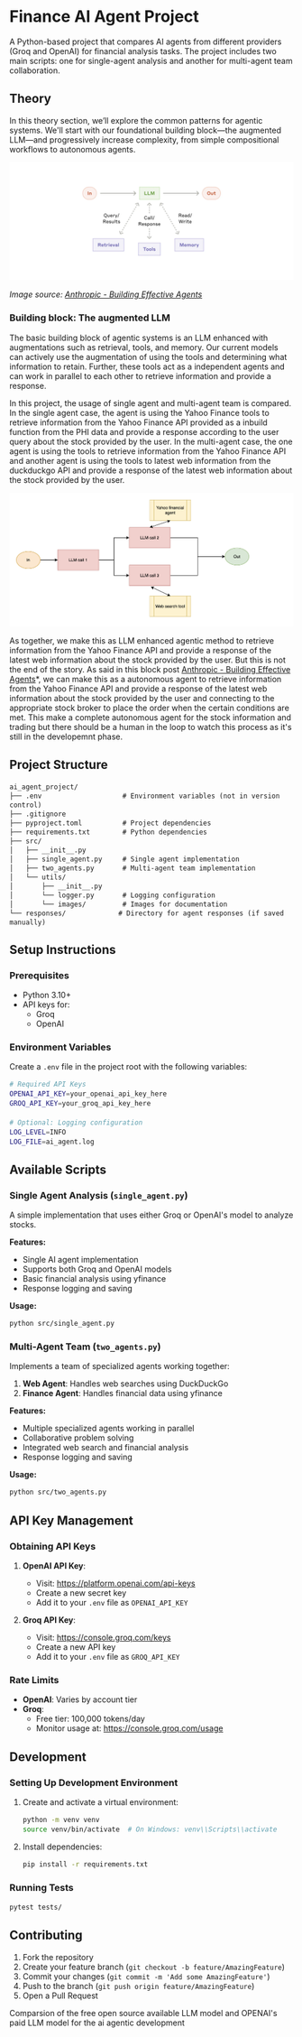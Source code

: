 # Finance AI Agent Project

A Python-based project that compares AI agents from different providers (Groq and OpenAI) for financial analysis tasks. The project includes two main scripts: one for single-agent analysis and another for multi-agent team collaboration.


## Theory
In this theory section, we’ll explore the common patterns for agentic systems. We'll start with our foundational building block—the augmented LLM—and progressively increase complexity, from simple compositional workflows to  autonomous agents.

![Augmented LLM Architecture](src/utils/images/augumented_LLM.png)

*Image source: [Anthropic - Building Effective Agents](https://www.anthropic.com/engineering/building-effective-agents)*

### Building block: The augmented LLM

The basic building block of agentic systems is an LLM enhanced with augmentations such as retrieval, tools, and memory. Our current models can actively use the augmentation of using the tools and determining what information to retain. Further, these tools act as a independent agents and can work in parallel to each other to retrieve information and provide a response.

In this project, the usage of single agent and multi-agent team is compared. In the single agent case, the agent is using the Yahoo Finance tools to retrieve information from the Yahoo Finance API provided as a inbuild function from the PHI data and provide a response according to the user query about the stock provided by the user. In the multi-agent case, the one agent is using the tools to retrieve information from the Yahoo Finance API and another agent is using the tools to latest web information from the duckduckgo API and provide a response of the latest web information about the stock provided by the user.


![Multi Agent Architecture](src/utils/images/agent_call_image.png)

As together, we make this as LLM enhanced agentic method to retrieve information from the Yahoo Finance API and provide a response of the latest web information about the stock provided by the user. But this is not the end of the story. As said in this block post [Anthropic - Building Effective Agents](https://www.anthropic.com/engineering/building-effective-agents)*, we can make this as a autonomous agent to retrieve information from the Yahoo Finance API and provide a response of the latest web information about the stock provided by the user and connecting to the appropriate stock broker to place the order when the certain conditions are met. This make a complete autonomous agent for the stock information and trading but there should be a human in the loop to watch this process as it's still in the developemnt phase.
## Project Structure

```
ai_agent_project/
├── .env                    # Environment variables (not in version control)
├── .gitignore
├── pyproject.toml          # Project dependencies
├── requirements.txt        # Python dependencies
├── src/
│   ├── __init__.py
│   ├── single_agent.py     # Single agent implementation
│   ├── two_agents.py       # Multi-agent team implementation
│   └── utils/
│       ├── __init__.py
│       └── logger.py       # Logging configuration
│       └── images/         # Images for documentation
└── responses/             # Directory for agent responses (if saved manually)
```

## Setup Instructions

### Prerequisites

- Python 3.10+
- API keys for:
  - Groq
  - OpenAI

### Environment Variables

Create a `.env` file in the project root with the following variables:

```bash
# Required API Keys
OPENAI_API_KEY=your_openai_api_key_here
GROQ_API_KEY=your_groq_api_key_here

# Optional: Logging configuration
LOG_LEVEL=INFO
LOG_FILE=ai_agent.log
```

## Available Scripts

### Single Agent Analysis (`single_agent.py`)

A simple implementation that uses either Groq or OpenAI's model to analyze stocks.

**Features:**
- Single AI agent implementation
- Supports both Groq and OpenAI models
- Basic financial analysis using yfinance
- Response logging and saving

**Usage:**
```bash
python src/single_agent.py
```

### Multi-Agent Team (`two_agents.py`)

Implements a team of specialized agents working together:
1. **Web Agent**: Handles web searches using DuckDuckGo
2. **Finance Agent**: Handles financial data using yfinance

**Features:**
- Multiple specialized agents working in parallel
- Collaborative problem solving
- Integrated web search and financial analysis
- Response logging and saving

**Usage:**
```bash
python src/two_agents.py
```

## API Key Management

### Obtaining API Keys

1. **OpenAI API Key**:
   - Visit: https://platform.openai.com/api-keys
   - Create a new secret key
   - Add it to your `.env` file as `OPENAI_API_KEY`

2. **Groq API Key**:
   - Visit: https://console.groq.com/keys
   - Create a new API key
   - Add it to your `.env` file as `GROQ_API_KEY`

### Rate Limits

- **OpenAI**: Varies by account tier
- **Groq**: 
  - Free tier: 100,000 tokens/day
  - Monitor usage at: https://console.groq.com/usage

## Development

### Setting Up Development Environment

1. Create and activate a virtual environment:
   ```bash
   python -m venv venv
   source venv/bin/activate  # On Windows: venv\\Scripts\\activate
   ```

2. Install dependencies:
   ```bash
   pip install -r requirements.txt
   ```

### Running Tests

```bash
pytest tests/
```


## Contributing

1. Fork the repository
2. Create your feature branch (`git checkout -b feature/AmazingFeature`)
3. Commit your changes (`git commit -m 'Add some AmazingFeature'`)
4. Push to the branch (`git push origin feature/AmazingFeature`)
5. Open a Pull Request

Comparsion of the free open source available LLM model and OPENAI's paid LLM model for the ai agentic development